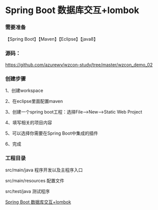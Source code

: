 # Spring Boot 数据库交互+lombok

### 需要准备
【Spring Boot】【Maven】【Eclipse】【java8】

### 源码：
https://github.com/azurewy/wzcon-study/tree/master/wzcon_demo_02

### 创建步骤

1、创建workspace

2、在eclipse里面配置maven

3、创建一个spring boot工程：选择File-->New-->Static Web Project

4、填写相关的项目内容

5、可以选择你需要在Spring Boot中集成的插件

6、完成

### 工程目录

src/main/java 程序开发以及主程序入口

src/main/resources 配置文件

src/test/java 测试程序


[Spring Boot 数据库交互+lombok](http://note.youdao.com/noteshare?id=f9abdceb1e6f4276de368dbf515dd379&sub=0B45D184535F4BD88C2B7A6EA963C492 "详细说明")
